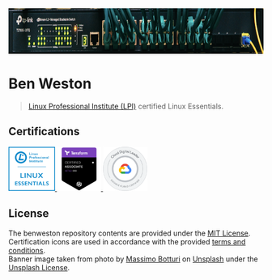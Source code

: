 <div align="center">
    <img src="https://github.com/benweston/benweston/blob/main/img/banner-image.png" alt="Server" width="900" height="90" />
</div>

# Ben Weston

<div align="left">

> [Linux Professional Institute (LPI)](https://www.lpi.org/) certified Linux Essentials.   

</div>

## Certifications

<div align="left">
    <p align="left">
        <a href="https://lpi.org/verify/LPI000423983/mbdrzy6994">
            <img src="https://github.com/benweston/benweston/blob/main/img/linux-essentials.png" width="91.692" height="87.156" alt="Linux Essentials Icon" />
        </a>
        <a href="https://www.credly.com/badges/a8eeb3a2-7db9-4d67-ba0d-3094fdec72fb/public_url">
            <img src="https://github.com/benweston/benweston/blob/main/img/terraform-associate-003.png" width="87.156" height="87.156" alt="Terraform Associate Icon" />
        </a>
        <a href="https://www.credential.net/e835e1db-e4d9-466e-8db9-ba3b87314962">
            <img src="https://github.com/benweston/benweston/blob/main/img/cloud-digital-leader.png" width="87.156" height="87.156" alt="Cloud Digital Leader Icon" />
        </a>
    </p>
</div>

## License

<div align="left">

The benweston repository contents are provided under the [MIT License](https://github.com/benweston/benweston/blob/main/LICENSE).   
Certification icons are used in accordance with the provided [terms and conditions](https://www.lpi.org/logos).   
Banner image taken from photo by [Massimo Botturi](https://unsplash.com/@wildmax) on [Unsplash](https://unsplash.com/photos/electronic-wire-lot-zFYUsLk_50Y?utm_content=creditCopyText&utm_medium=referral&utm_source=unsplash) under the [Unsplash License](https://unsplash.com/license).   

</div>
